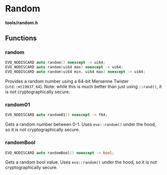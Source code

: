 # Random
#### tools/random.h


## Functions

### random
```C++
EVO_NODISCARD auto random() noexcept -> ui64;
EVO_NODISCARD auto random(ui64 max) noexcept -> ui64;
EVO_NODISCARD auto random(ui64 min, ui64 max) noexcept -> ui64;
```
Provides a random number using a 64-bit Mersenne Twister (`std::mt19937_64`). Note: while this is much better than just using `::rand()`, it is not cryptographically secure.


### random01
```C++
EVO_NODISCARD auto random01() noexcept -> f64;
```
Gets a random number between 0-1. Uses `evo::random()` under the hood, so it is not cryptographically secure.


### randomBool
```C++
EVO_NODISCARD auto randomBool() noexcept -> bool;
```
Gets a random bool value. Uses `evo::random()` under the hood, so it is not cryptographically secure.